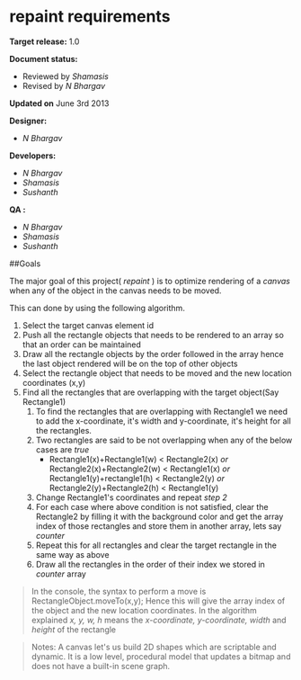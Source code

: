repaint requirements
====================


**Target release:**
1.0

**Document status:**
* Reviewed by _Shamasis_
* Revised by _N Bhargav_

**Updated on**
June 3rd 2013

**Designer:**
* _N Bhargav_

**Developers:**  
* _N Bhargav_  
* _Shamasis_  
* _Sushanth_

**QA :**  
* _N Bhargav_  
* _Shamasis_  
* _Sushanth_  

##Goals  

The major goal of this project( _repaint_ ) is to optimize rendering of a _canvas_ when any of the object in the canvas needs to be moved.

This can done by using the following algorithm.
  
1. Select the target canvas element id  
2. Push all the rectangle objects that needs to be rendered to an array so that an order can be maintained  
3. Draw all the rectangle objects by the order followed in the array hence the last object rendered will be on the top of other objects  
4. Select the rectangle object that needs to be moved and the new location coordinates (x,y)  
5. Find all the rectangles that are overlapping with the target object(Say Rectangle1)
    1. To find the rectangles that are overlapping with Rectangle1 we need to add the x-coordinate, it's width and y-coordinate, it's height for all the rectangles.  
    2. Two rectangles are said to be not overlapping when any of the below cases are _true_  
        + Rectangle1(x)+Rectangle1(w) < Rectangle2(x) _or_  
          Rectangle2(x)+Rectangle2(w) < Rectangle1(x) _or_  
          Rectangle1(y)+rectangle1(h) < Rectangle2(y) _or_  
          Rectangle2(y)+Rectangle2(h) < Rectangle1(y)  
    3. Change Rectangle1's coordinates and repeat _step 2_  
    4. For each case where above condition is not satisfied, clear the Rectangle2 by filling it with the background color and get the array index of those rectangles and store them in another array, lets say _counter_  
    5. Repeat this for all rectangles and clear the target rectangle in the same way as above  
    6. Draw all the rectangles in the order of their index we stored in _counter_ array  

> In the console, the syntax to perform a move is RectangleObject.moveTo(x,y); Hence this will give the array index of the object and the new location coordinates.
In the algorithm explained _x, y, w, h_ means the _x-coordinate, y-coordinate, width_ and _height_ of the rectangle

> Notes:
A canvas let's us build 2D shapes which are scriptable and dynamic. It is a
low level, procedural model that updates a bitmap and does not have a built-in scene graph.